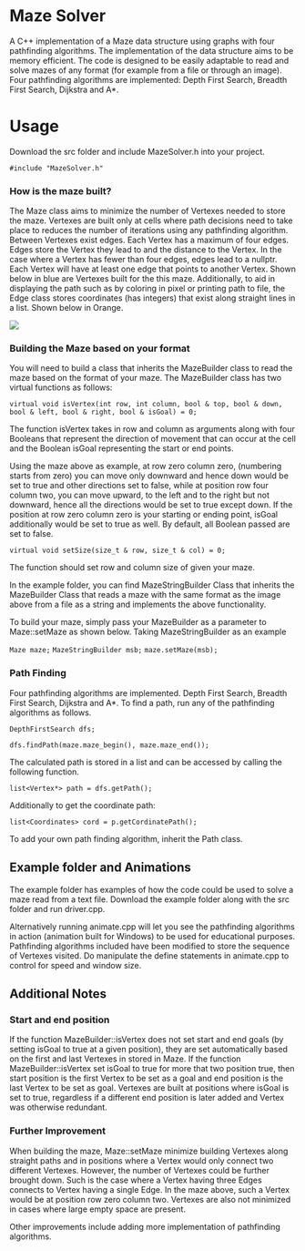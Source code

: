 # Maze Solver

A C++ implementation of a Maze data structure using graphs with four pathfinding algorithms. The implementation of the data structure aims to be memory efficient. The code is designed to be easily adaptable to read and solve mazes of any format (for example from a file or through an image). Four pathfinding algorithms are implemented: Depth First Search, Breadth First Search, Dijkstra and A*.  

# Usage

Download the src folder and include MazeSolver.h into your project. 

`#include "MazeSolver.h"`

### How is the maze built?

The Maze class aims to minimize the number of Vertexes needed to store the maze. Vertexes are built only at cells where path decisions need to take place to reduces the number of iterations using any pathfinding algorithm. Between Vertexes exist edges. Each Vertex has a maximum of four edges. Edges store the Vertex they lead to and the distance to the Vertex. In the case where a Vertex has fewer than four edges, edges lead to a nullptr. Each Vertex will have at least one edge that points to another Vertex. Shown below in blue are Vertexes built for the this maze. Additionally, to aid in displaying the path such as by coloring in pixel or printing path to file, the Edge class stores coordinates (has integers) that exist along straight lines in a list.  Shown below in Orange. 

![](https://github.com/JeremyDsilva/MazeSolver/blob/master/maze%20image.JPG)


### Building the Maze based on your format

You will need to build a class that inherits the MazeBuilder class to read the maze based on the format of your maze. The MazeBuilder class has two virtual functions as follows:

`virtual void isVertex(int row, int column, bool & top, bool & down, bool & left, bool & right, bool & isGoal) = 0;`

The function isVertex takes in row and column as arguments along with four Booleans that represent the direction of movement that can occur at the cell and the Boolean isGoal representing the start or end points. 

Using the maze above as example, at row zero column zero, (numbering starts from zero) you can move only downward and hence down would be set to true and other directions set to false, while at position row four column two, you can move upward, to the left and to the right but not downward, hence all the directions would be set to true except down. If the position at row zero column zero is your starting or ending point, isGoal additionally would be set to true as well. By default, all Boolean passed are set to false. 

`virtual void setSize(size_t & row, size_t & col) = 0;`

The function should set row and column size of given your maze.

In the example folder, you can find MazeStringBuilder Class that inherits the MazeBuilder Class that reads a maze with the same format as the image above from a file as a string and implements the above functionality.

To build your maze, simply pass your MazeBuilder as a parameter to Maze::setMaze as shown below. Taking MazeStringBuilder as an example

`Maze maze;`
`MazeStringBuilder msb;`
`maze.setMaze(msb);`

### Path Finding

Four pathfinding algorithms are implemented. Depth First Search, Breadth First Search, Dijkstra and A*. To find a path, run any of the pathfinding algorithms as follows.

`DepthFirstSearch dfs;`

`dfs.findPath(maze.maze_begin(), maze.maze_end());`

The calculated path is stored in a list and can be accessed by calling the following function.

`list<Vertex*> path = dfs.getPath();`

Additionally to get the coordinate path: 

`list<Coordinates> cord = p.getCordinatePath();`

To add your own path finding algorithm, inherit the Path class. 

## Example folder and Animations

The example folder has examples of how the code could be used to solve a maze read from a text file. Download the example folder along with the src folder and run driver.cpp.

Alternatively running animate.cpp will let you see the pathfinding algorithms in action (animation built for Windows) to be used for educational purposes. Pathfinding algorithms included have been modified to store the sequence of Vertexes visited. Do manipulate the define statements in animate.cpp to control for speed and window size. 

## Additional Notes

### Start and end position

If the function MazeBuilder::isVertex does not set start and end goals (by setting isGoal to true at a given position), they are set automatically based on the first and last Vertexes in stored in Maze. If the function MazeBuilder::isVertex set isGoal to true for more that two position true, then start position is the first Vertex to be set as a goal and end position is the last Vertex to be set as goal. Vertexes are built at positions where isGoal is set to true, regardless if a different end position is later added and Vertex was otherwise redundant.

### Further Improvement

When building the maze, Maze::setMaze minimize building Vertexes along straight paths and in positions where a Vertex would only connect two different Vertexes. However, the number of Vertexes could be further brought down. Such is the case where a Vertex having three Edges connects to Vertex having a single Edge. In the maze above, such a Vertex would be at position row zero column two. Vertexes are also not minimized in cases where large empty space are present.

Other improvements include adding more implementation of pathfinding algorithms. 





















   
